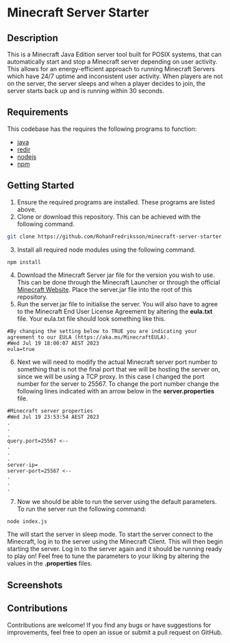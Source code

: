 # Minecraft Server Starter

## Description
This is a Minecraft Java Edition server tool built for POSIX systems, that can automatically start and stop a Minecraft server depending on user activity. This allows for an energy-efficient approach to running Minecraft Servers which have 24/7 uptime and inconsistent user activity. When players are not on the server, the server sleeps and when a player decides to join, the server starts back up and is running within 30 seconds.

## Requirements
This codebase has the requires the following programs to function:
- [java](https://www.java.com/en/)
- [redir](https://linux.die.net/man/1/redir)
- [nodejs](https://nodejs.org/en)
- [npm](https://www.npmjs.com/)

## Getting Started
1. Ensure the required programs are installed. These programs are listed above.
2. Clone or download this repository. This can be achieved with the following command.
```bash
git clone https://github.com/RohanFredriksson/minecraft-server-starter.git
```
3. Install all required node modules using the following command.
```
npm install
```
4. Download the Minecraft Server jar file for the version you wish to use. This can be done through the Minecraft Launcher or through the official [Minecraft Website](https://www.minecraft.net/en-us). Place the server.jar file into the root of this repository.
5. Run the server.jar file to initialise the server. You will also have to agree to the Minecraft End User License Agreement by altering the **eula.txt** file. Your eula.txt file should look something like this.
```
#By changing the setting below to TRUE you are indicating your agreement to our EULA (https://aka.ms/MinecraftEULA).
#Wed Jul 19 18:00:07 AEST 2023
eula=true
```
6. Next we will need to modify the actual Minecraft server port number to something that is not the final port that we will be hosting the server on, since we will be using a TCP proxy. In this case I changed the port number for the server to 25567. To change the port number change the following lines indicated with an arrow below in the **server.properties** file.
```
#Minecraft server properties
#Wed Jul 19 23:53:54 AEST 2023
.
.
.
query.port=25567 <--
.
.
.
server-ip=
server-port=25567 <--
.
.
.
```
7. Now we should be able to run the server using the default parameters. To run the server run the following command:
```bash
node index.js
```
The will start the server in sleep mode. To start the server connect to the Minecraft, log in to the server using the Minecraft Client. This will then begin starting the server. Log in to the server again and it should be running ready to play on! Feel free to tune the parameters to your liking by altering the values in the **.properties** files.
## Screenshots


## Contributions
Contributions are welcome! If you find any bugs or have suggestions for improvements, feel free to open an issue or submit a pull request on GitHub.
